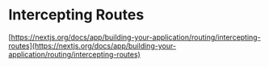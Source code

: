 # Intercepting Routes

[https://nextjs.org/docs/app/building-your-application/routing/intercepting-routes](https://nextjs.org/docs/app/building-your-application/routing/intercepting-routes)
